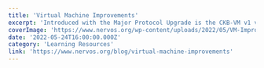 ```yaml
---
title: 'Virtual Machine Improvements'
excerpt: 'Introduced with the Major Protocol Upgrade is the CKB-VM v1 virtual machine, which is now available on the Nervos Layer 1 Mainnet. This new version of CKB-VM improves the performance of smart contract'
coverImage: 'https://www.nervos.org/wp-content/uploads/2022/05/VM-Improvements-810x456.png'
date: '2022-05-24T16:00:00.000Z'
category: 'Learning Resources'
link: 'https://www.nervos.org/blog/virtual-machine-improvements'
---
```


